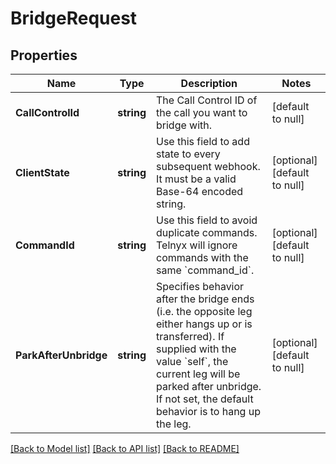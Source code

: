 # BridgeRequest

## Properties
Name | Type | Description | Notes
------------ | ------------- | ------------- | -------------
**CallControlId** | **string** | The Call Control ID of the call you want to bridge with. | [default to null]
**ClientState** | **string** | Use this field to add state to every subsequent webhook. It must be a valid Base-64 encoded string. | [optional] [default to null]
**CommandId** | **string** | Use this field to avoid duplicate commands. Telnyx will ignore commands with the same &#x60;command_id&#x60;. | [optional] [default to null]
**ParkAfterUnbridge** | **string** | Specifies behavior after the bridge ends (i.e. the opposite leg either hangs up or is transferred). If supplied with the value &#x60;self&#x60;, the current leg will be parked after unbridge. If not set, the default behavior is to hang up the leg. | [optional] [default to null]

[[Back to Model list]](../README.md#documentation-for-models) [[Back to API list]](../README.md#documentation-for-api-endpoints) [[Back to README]](../README.md)

